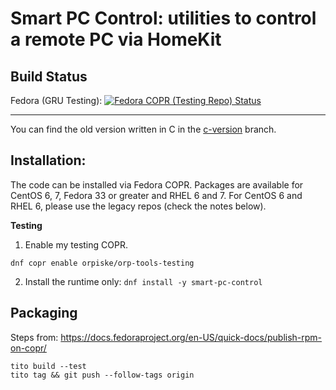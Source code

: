 Smart PC Control: utilities to control a remote PC via HomeKit
============

Build Status
----
Fedora (GRU Testing): [![Fedora COPR (Testing Repo) Status](https://copr.fedorainfracloud.org/coprs/orpiske/orp-tools-testing/package/smart-pc-control/status_image/last_build.png)](https://copr.fedorainfracloud.org/coprs/orpiske/orp-tools-testing/package/smart-pc-control/)


----
You can find the old version written in C in the [c-version](https://github.com/orpiske/smart-pc-control/tree/c-version) branch.

Installation:
----

The code can be installed via Fedora COPR. Packages are available for CentOS 6, 7, Fedora 33
or greater and RHEL 6 and 7. For CentOS 6 and RHEL 6, please use the legacy repos (check the notes below).

**Testing**

1. Enable my testing COPR.

```dnf copr enable orpiske/orp-tools-testing```

2. Install the runtime only:
```dnf install -y smart-pc-control```

Packaging
----
Steps from: https://docs.fedoraproject.org/en-US/quick-docs/publish-rpm-on-copr/


```
tito build --test
tito tag && git push --follow-tags origin
```
